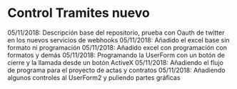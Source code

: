 # Control Tramites nuevo

05/11/2018: Descripción base del repositorio, prueba con Oauth de twitter en los nuevos servicios de webhooks
05/11/2018: Añadido el excel base sin formato ni programación
05/11/2018: Añadido excel con programación con formatos y demás
05/11/2018: Programando la UserForm con un botón de cierre y la llamada desde un botón ActiveX
05/11/2018: Añadiendo el flujo de programa para el proyecto de actas y contratos
05/11/2018: Añadiendo algunos controles al UserForm2 y puliendo partes gráficas